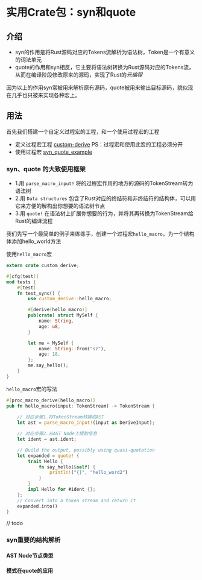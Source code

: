 # 实用Crate包：syn和quote

## 介绍
- syn的作用是将Rust源码对应的Tokens流解析为语法树，Token是一个有意义的词法单元
- quote的作用和syn相反，它主要将语法树转换为Rust源码对应的Tokens流，从而在编译阶段修改原来的源码，实现了Rust的*元编程*

因为以上的作用syn常被用来解析原有源码，quote被用来输出目标源码，貌似现在几乎也只被来实现各种宏上。

## 用法 
首先我们搭建一个自定义过程宏的工程，和一个使用过程宏的工程

- 定义过程宏工程 [custom-derive](https://github.com/7213/my-favorite-code-segment/tree/main/rust-demo/rust-note/custom-derive) PS：过程宏和使用此宏的工程必须分开
- 使用过程宏 [syn_quote_example](https://github.com/7213/my-favorite-code-segment/blob/main/rust-demo/rust-note/src/syn_quote_example.rs)

### syn、quote 的大致使用框架
- 1.用 `parse_macro_input!` 将的过程宏作用的地方的源码的TokenStream转为语法树
- 2.用 `Data structures` 包含了Rust对应的终结符和非终结符的结构体，可以用它来方便的解构出你想要的语法树节点
- 3.用 `quote!` 在语法树上扩展你想要的行为，并将其再转换为TokenStream给Rust的编译流程

我们先写一个最简单的例子来练练手，创建一个过程宏`hello_macro`，为一个结构体添加hello_world方法

使用`hello_macro`宏
```rust
extern crate custom_derive;

#[cfg(test)]
mod tests {
    #[test]
    fn test_sync() {
        use custom_derive::hello_macro;

        #[derive(hello_macro)]
        pub(crate) struct MySelf {
            name: String,
            age: u8,
        }

        let me = MySelf {
            name: String::from("sz"),
            age: 18,
        };
        me.say_hello();
    }
}
```

`hello_macro`宏的写法
```rust
#[proc_macro_derive(hello_macro)]
pub fn hello_macro(input: TokenStream) -> TokenStream {
    
    // 对应步骤1.将TokenStream转换成AST
    let ast = parse_macro_input!(input as DeriveInput);

    // 对应步骤2.从AST Node上提取信息
    let ident = ast.ident;

    // Build the output, possibly using quasi-quotation
    let expanded = quote! {
        trait Hello {
            fn say_hello(&self) {
                println!("{}", "hello_word2")
            }
        }
        impl Hello for #ident {};
    };
    // Convert into a token stream and return it
    expanded.into()
}
```

// todo
### syn重要的结构解析
#### AST Node节点类型
#### 模式在quote的应用